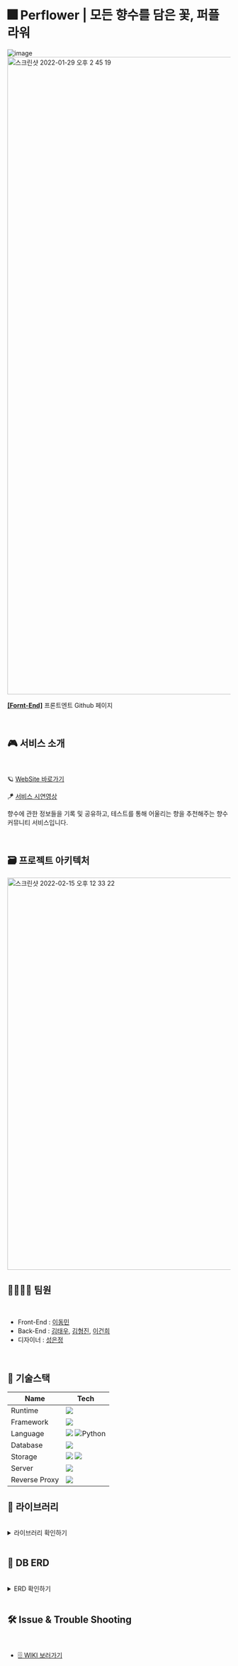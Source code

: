 # 🎆 Perflower | 모든 향수를 담은 꽃, 퍼플라워

![image](https://user-images.githubusercontent.com/57748284/151649309-14013d13-8312-46dd-8edf-455e574405d3.png)
<img width="1437" alt="스크린샷 2022-01-29 오후 2 45 19" src="https://user-images.githubusercontent.com/57748284/151649197-6a817aca-2cd3-40fc-a68d-0d00c4d96753.png">

[**[Fornt-End]**]() 프론트엔트 Github 페이지

<br/>

## 🎮 서비스 소개

<br/>

🪐 [WebSite 바로가기](https://perflower.co.kr/)

🪁 [서비스 시연영상](https://www.youtube.com/watch?v=Qsn-HQOLLU8)

향수에 관한 정보들을 기록 및 공유하고, 테스트를 통해 어울리는 향을 추천해주는 향수 커뮤니티 서비스입니다.

<br/>

## 🗃 프로젝트 아키텍처

<img width="884" alt="스크린샷 2022-02-15 오후 12 33 22" src="https://user-images.githubusercontent.com/57748284/154012325-88ab3f60-a5ba-420c-b4ac-71c8d92bba06.png">

<br/>

## 👨‍👨‍👦‍👦 팀원

<br/>

- Front-End : [이동민](https://github.com/leedmeen)
- Back-End : [김태우](https://github.com/4pril91), [김형진](https://github.com/KIMHYEONGJIN5925), [이건희](https://github.com/IsthisLee)
- 디자이너 : [성은정](https://www.behance.net/eunjoemeee886c)

<br/>

## 📨 기술스택

| Name          | Tech                                                                                                                                                      |
| ------------- | --------------------------------------------------------------------------------------------------------------------------------------------------------- |
| Runtime       | <img src="https://img.shields.io/badge/Node.js-339933?style=flat-square&logo=Node.js&logoColor=white"/>                                                   |
| Framework     | <img src="https://img.shields.io/badge/Express-000000?style=flat-square&logo=Express&logoColor=white"/>                                                   |
| Language      | <img src="https://img.shields.io/badge/JavaScript-F7DF1E?style=flat-square&logo=JavaScript&logoColor=white"/> <img alt="Python" src ="https://img.shields.io/badge/Python-3776AB.svg?&style=flat-square&logo=Python&logoColor=white"/>                                            |
| Database      | <img src="https://img.shields.io/badge/MySQL-4479A1?style=flat-square&logo=MySQL&logoColor=white"/>                                                       |
| Storage       | <img src="https://img.shields.io/badge/AWS S3-FF9900?style=flat-square"/> <img src="https://img.shields.io/badge/AWS RDS-FF9900?style=flat-square"/>      |
| Server        | <img src = "https://img.shields.io/badge/AWS EC2-FF9900?style=flat-square"/> 
| Reverse Proxy | <img src = "https://img.shields.io/badge/nginx-%23009639.svg?flat-square&logo=nginx&logoColor=white"/> |                                             

## 📔 라이브러리

<br/>

<details markdown ="1">
<summary>라이브러리 확인하기</summary>
<br/>

| Package            | Version   | Description                                                                 |
| ------------------ | --------- | --------------------------------------------------------------------------- |
| bcrypt             | ^5.0.1    | bcrypt JWT 토큰 암호화                                                      |
| cors               | ^2.8.5    | cors 핸들링 - cors 해결을 위한 응답 헤더를 쉽게 추가(request resource 제한) |
| dotenv             | ^10.0.0   | 환경변수 핸들링                                                             |
| jsonwebtoken       | ^8.5.1    | 로그인 시 JWT 발급                                                          |
| passport           | ^0.5.2    | 소셜로그인                                                                  |
| nodemon            | ^2.0.15   | 파일 수정시 자동으로 서버를 재시작                                          |
| multer             | ^1.4.4    | 이미지 데이터(멀티파트 형식 데이터) 처리                                    |
| multer-s3          | ^2.10.0   | S3에 이미지 업로드                                                          |
| aws-sdk            | ^2.1057.0 | node.js에서 AWS를 사용                                                      |
| express-session    | ^1.17.2   | 세션 사용                                                                   |
| nodemailer         | ^6.7.2    | 메일 전송                                                                   |
| sequelize          | ^6.12.4   | MySQL ORM                                                                   |
| csvtojson          | ^2.0.10   | csv 문서 json 변환                                                          |
| express-rate-limit | ^6.2.0    | 트래픽 제한                                                                 |

</details>

<br/>

## 💾 DB ERD

<br/>

<details markdown ="1">
<summary>ERD 확인하기</summary>
<br/>
<p align="center"><img width="638" alt="스크린샷 2022-01-28 오후 2 10 46" src="https://user-images.githubusercontent.com/57748284/151490856-c7b06c69-65c6-44f5-b281-983e2dffa0b2.png"></p>
</details>

<br/>

## 🛠 Issue & Trouble Shooting

<br/>

- [🗄 WIKI 보러가기](https://github.com/perflower/perflower-BE/wiki)
  <br/>
